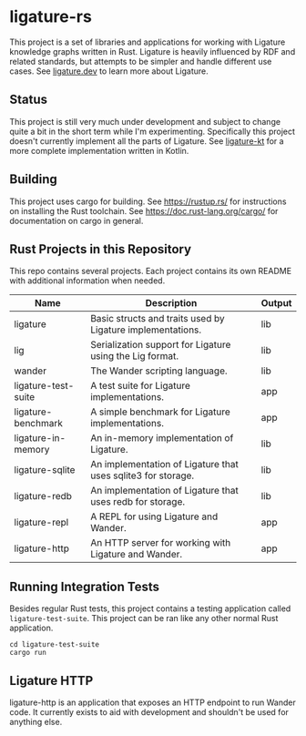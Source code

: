 # ligature-rs

This project is a set of libraries and applications for working with Ligature knowledge graphs written in Rust.
Ligature is heavily influenced by RDF and related standards, but attempts to be simpler and handle different use cases.
See [ligature.dev](https://ligature.dev) to learn more about Ligature.

## Status

This project is still very much under development and subject to change quite a bit in the short term while I'm
experimenting.
Specifically this project doesn't currently implement all the parts of Ligature.
See [ligature-kt](https://github.com/almibe/ligature-kt) for a more complete implementation written in Kotlin.

## Building
This project uses cargo for building.
See https://rustup.rs/ for instructions on installing the Rust toolchain.
See https://doc.rust-lang.org/cargo/ for documentation on cargo in general.

## Rust Projects in this Repository

This repo contains several projects.
Each project contains its own README with additional information when needed.

| Name                  | Description                                                         | Output |
| --------------------- | ------------------------------------------------------------------- | ------ |
| ligature              | Basic structs and traits used by Ligature implementations.          | lib    |
| lig                   | Serialization support for Ligature using the Lig format.            | lib    |
| wander                | The Wander scripting language.                                      | lib    |
| ligature-test-suite   | A test suite for Ligature implementations.                          | app    |
| ligature-benchmark    | A simple benchmark for Ligature implementations.                    | app    |
| ligature-in-memory    | An in-memory implementation of Ligature.                            | lib    |
| ligature-sqlite       | An implementation of Ligature that uses sqlite3 for storage.        | lib    |
| ligature-redb         | An implementation of Ligature that uses redb for storage.           | lib    |
| ligature-repl         | A REPL for using Ligature and Wander.                               | app    |
| ligature-http         | An HTTP server for working with Ligature and Wander.                | app    |

## Running Integration Tests

Besides regular Rust tests, this project contains a testing application called `ligature-test-suite`.
This project can be ran like any other normal Rust application.

```
cd ligature-test-suite
cargo run
```

## Ligature HTTP

ligature-http is an application that exposes an HTTP endpoint to run Wander code.
It currently exists to aid with development and shouldn't be used for anything else.
